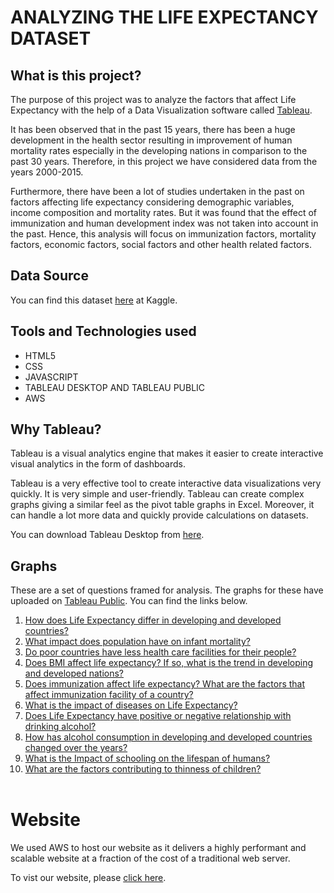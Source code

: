 # ANALYZING THE LIFE EXPECTANCY DATASET
## What is this project?
The purpose of this project was to analyze the factors that affect Life Expectancy with the help of a Data Visualization software called [Tableau](https://www.tableau.com/).

It has been observed that in the past 15 years, there has been a huge development in the health sector resulting in improvement of human mortality rates especially in the developing nations in comparison to the past 30 years. Therefore, in this project we have considered data from the years 2000-2015.

Furthermore, there have been a lot of studies undertaken in the past on factors affecting life expectancy considering demographic variables, income composition and mortality rates. But it was found that the effect of immunization and human development index was not taken into account in the past. Hence, this analysis will focus on immunization factors, mortality factors, economic factors, social factors and other health related factors.

## Data Source
You can find this dataset [here](https://www.kaggle.com/kumarajarshi/life-expectancy-who) at Kaggle.
## Tools and Technologies used
- HTML5
- CSS
- JAVASCRIPT
- TABLEAU DESKTOP AND TABLEAU PUBLIC
- AWS

## Why Tableau?
Tableau is a visual analytics engine that makes it easier to create interactive visual analytics in the form of dashboards.

Tableau is a very effective tool to create interactive data visualizations very quickly. It is very simple and user-friendly. Tableau can create complex graphs giving a similar feel as the pivot table graphs in Excel. Moreover, it can handle a lot more data and quickly provide calculations on datasets.

You can download Tableau Desktop from [here](https://www.tableau.com/products/desktop/download).
## Graphs
These are a set of questions framed for analysis. The graphs for these have uploaded on [Tableau Public](https://www.tableau.com/products/public). You can find the links below.
  1. [How does Life Expectancy differ in developing and developed countries?](https://public.tableau.com/views/HowNationalStatusaffectsLifeExpectancy/Story1?:language=en-US&:display_count=n&:origin=viz_share_link)<br>
  2. [What impact does population have on infant mortality?](https://public.tableau.com/views/isInfantDeathrelatedtoPopulation/Story2?:language=en-US&:display_count=n&:origin=viz_share_link )<br>
  3. [Do poor countries have less health care facilities for their people?](https://public.tableau.com/app/profile/medha.raghavendra.prasad1264/viz/GDPandBMI/Dopoorcountrieshavelesshealthcarefacilitiesfortheirpeople)<br>
  4. [Does BMI affect life expectancy? If so, what is the trend in developing and developed nations?](https://public.tableau.com/app/profile/medha.raghavendra.prasad1264/viz/GDPandBMIcontinuation/IsBMIrelatedtoLifeExpectancyIfsowhatisthetrendindevelopedanddevelopedcountries)<br>
  5. [Does immunization affect life expectancy? What are the factors that affect immunization facility of a country?](https://public.tableau.com/views/Immunization_life_Expectancy/ImmunizationFactors?:language=en-US&:display_count=n&:origin=viz_share_link)<br>
  6. [What is the impact of diseases on Life Expectancy?](https://public.tableau.com/views/Diseases_life_Expectancy/Diseases?:language=en-US&:display_count=n&:origin=viz_share_link)<br>
  7. [Does Life Expectancy have positive or negative relationship with drinking alcohol?](https://public.tableau.com/shared/Y9GK5N4S6?:display_count=n&:origin=viz_share_link )<br>
  8. [How has alcohol consumption in developing and developed countries changed over the years?](https://public.tableau.com/views/Book2_16252179825480/Story1?:language=en-US&:display_count=n&:origin=viz_share_link)<br>
  9. [What is the Impact of schooling on the lifespan of humans?](https://public.tableau.com/views/SchoolingvsLE/Story?:language=en-US&:display_count=n&:origin=viz_share_link )<br>
  10. [What are the factors contributing to thinness of children?](https://public.tableau.com/views/ThinnessAnalysis/Story1?:language=en-US&:display_count=n&:origin=viz_share_link)<br><br>

# Website
We used AWS to host our website as it delivers a highly performant and scalable website at a fraction of the cost of a traditional web server.

To vist our website, please [click here](http://lifeexpectancy.s3-website.ap-south-1.amazonaws.com/).


